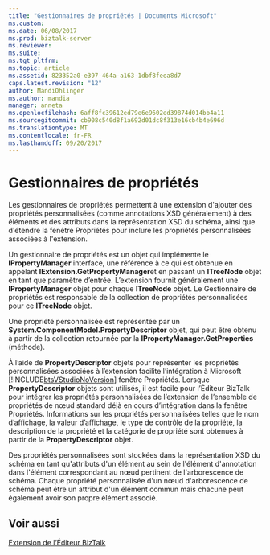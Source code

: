 ```yaml
---
title: "Gestionnaires de propriétés | Documents Microsoft"
ms.custom: 
ms.date: 06/08/2017
ms.prod: biztalk-server
ms.reviewer: 
ms.suite: 
ms.tgt_pltfrm: 
ms.topic: article
ms.assetid: 823352a0-e397-464a-a163-1dbf8feea8d7
caps.latest.revision: "12"
author: MandiOhlinger
ms.author: mandia
manager: anneta
ms.openlocfilehash: 6aff8fc39612ed79e6e9602ed39874d014bb4a11
ms.sourcegitcommit: cb908c540d8f1a692d01dc8f313e16cb4b4e696d
ms.translationtype: MT
ms.contentlocale: fr-FR
ms.lasthandoff: 09/20/2017
---
```

# <a name="property-managers"></a>Gestionnaires de propriétés
Les gestionnaires de propriétés permettent à une extension d'ajouter des propriétés personnalisées (comme annotations XSD généralement) à des éléments et des attributs dans la représentation XSD du schéma, ainsi que d'étendre la fenêtre Propriétés pour inclure les propriétés personnalisées associées à l'extension.  
  
 Un gestionnaire de propriétés est un objet qui implémente le **IPropertyManager** interface, une référence à ce qui est obtenue en appelant **IExtension.GetPropertyManager**et en passant un  **ITreeNode** objet en tant que paramètre d’entrée. L’extension fournit généralement une **IPropertyManager** objet pour chaque **ITreeNode** objet. Le Gestionnaire de propriétés est responsable de la collection de propriétés personnalisées pour ce **ITreeNode** objet.  
  
 Une propriété personnalisée est représentée par un **System.ComponentModel.PropertyDescriptor** objet, qui peut être obtenu à partir de la collection retournée par la **IPropertyManager.GetProperties** (méthode).  
  
 À l’aide de **PropertyDescriptor** objets pour représenter les propriétés personnalisées associées à l’extension facilite l’intégration à Microsoft [!INCLUDE[btsVStudioNoVersion](../includes/btsvstudionoversion-md.md)] fenêtre Propriétés. Lorsque **PropertyDescriptor** objets sont utilisés, il est facile pour l’Éditeur BizTalk pour intégrer les propriétés personnalisées de l’extension de l’ensemble de propriétés de nœud standard déjà en cours d’intégration dans la fenêtre Propriétés. Informations sur les propriétés personnalisées telles que le nom d’affichage, la valeur d’affichage, le type de contrôle de la propriété, la description de la propriété et la catégorie de propriété sont obtenues à partir de la **PropertyDescriptor** objet.  
  
 Des propriétés personnalisées sont stockées dans la représentation XSD du schéma en tant qu'attributs d'un élément au sein de l'élément d'annotation dans l'élément correspondant au nœud pertinent de l'arborescence de schéma. Chaque propriété personnalisée d'un nœud d'arborescence de schéma peut être un attribut d'un élément commun mais chacune peut également avoir son propre élément associé.  
  
## <a name="see-also"></a>Voir aussi  
 [Extension de l’Éditeur BizTalk](../core/extending-biztalk-editor.md)